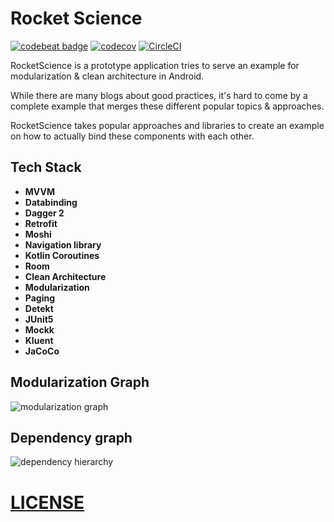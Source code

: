 # Rocket Science

[![codebeat badge](https://codebeat.co/badges/b009ceb8-bc61-4a17-b7f1-8321dd155ed9)](https://codebeat.co/a/melih-aksoy/projects/github-com-melihaksoy-rocketscience-master) [![codecov](https://codecov.io/gh/melihaksoy/RocketScience/branch/master/graph/badge.svg?token=pXPKpV5dz6)](https://codecov.io/gh/melihaksoy/RocketScience) [![CircleCI](https://circleci.com/gh/melihaksoy/RocketScience/tree/master.svg?style=svg&circle-token=705e399a0116be0a5bb10bddc72fc7ef19b568e3)](https://circleci.com/gh/melihaksoy/RocketScience/tree/master)  

RocketScience is a prototype application tries to serve an example for modularization & clean architecture in Android.

While there are many blogs about good practices, it's hard to come by a complete example that merges these different popular topics & approaches.

RocketScience takes popular approaches and libraries to create an example on how to actually bind these components with each other.

## Tech Stack
- **MVVM**
- **Databinding**
- **Dagger 2**
- **Retrofit**
- **Moshi**
- **Navigation library**
- **Kotlin Coroutines**
- **Room**
- **Clean Architecture**
- **Modularization**
- **Paging**
- **Detekt**
- **JUnit5**
- **Mockk**
- **Kluent**
- **JaCoCo**

## Modularization Graph
![modularization graph](https://github.com/melihaksoy/RocketScience/blob/master/docs/module_graph.png)

## Dependency graph
![dependency hierarchy](https://github.com/melihaksoy/RocketScience/blob/master/docs/dependency_hierarchy.png)

# [LICENSE](https://github.com/melihaksoy/RocketScience/blob/master/LICENSE.md)
